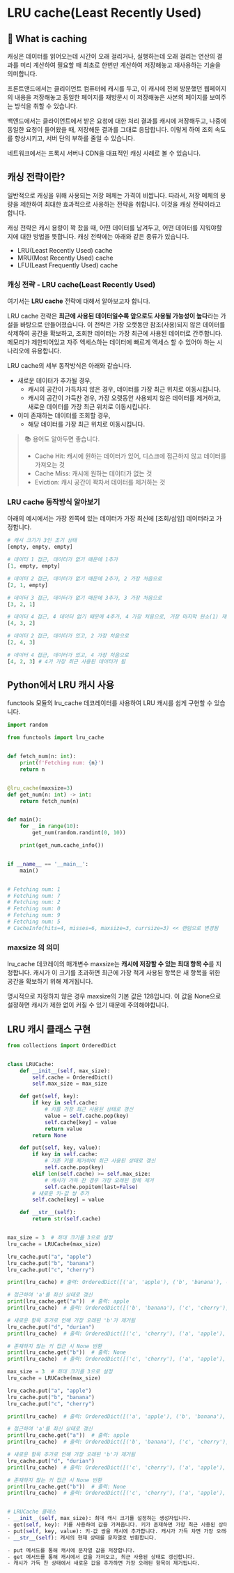 # LRU cache(Least Recently Used)

## 🧐 What is caching

캐싱은 데이터를 읽어오는데 시간이 오래 걸리거나, 실행하는데 오래 걸리는 연산의 결과를 미리 계산하여
필요할 때 최초로 한번만 계산하여 저장해놓고 재사용하는 기술을 의미합니다.

프론트앤드에서는 클리이언트 컴퓨터에 캐시를 두고, 이 캐시에 전에 방문했던 웹페이지의 내용을 저장해놓고
동일한 페이지를 재방문시 이 저장해놓은 사본의 페이지를 보여주는 방식을 취할 수 있습니다.

백엔드에서는 클라이언트에서 받은 요청에 대한 처리 결과를 캐시에 저장해두고, 나중에 동일한 요청이 들어왔을
때, 저장해둔 결과를 그대로 응답합니다. 이렇게 하여 조회 속도를 향상시키고, 서버 단의 부하를 줄일 수
있습니다.

네트워크에서는 프록시 서버나 CDN을 대표적인 캐싱 사례로 볼 수 있습니다.

## 캐싱 전략이란?

일반적으로 캐싱을 위해 사용되는 저장 매체는 가격이 비쌉니다. 따라서, 저장 메체의 용량을 제한하여
최대한 효과적으로 사용하는 전략을 취합니다. 이것을 캐싱 전략이라고 합니다.

캐싱 전략은 캐시 용량이 꽉 찼을 때, 어떤 데이터를 남겨두고, 어떤 데이터를 지워야할지에 대한 방법을
뜻합니다. 캐싱 전략에는 아래와 같은 종류가 있습니다.

- LRU(Least Recently Used) cache
- MRU(Most Recently Used) cache
- LFU(Least Frequently Used) cache

### 캐싱 전략 - LRU cache(Least Recently Used)

여기서는 **LRU cache** 전략에 대해서 알아보고자 합니다.

LRU cache 전략은 **최근에 사용된 데이터일수록 앞으로도 사용될 가능성이 높다**라는 가설을 바탕으로
만들어졌습니다. 이 전략은 가장 오랫동안 참조(사용)되지 않은 데이터를 삭제하여 공간을 확보하고, 조회한
데이터는 가장 최근에 사용된 데이터로 간주합니다. 메모리가 제한되어있고 자주 엑세스하는 데이터에 빠르게
엑세스 할 수 있어야 하는 시나리오에 유용합니다.

LRU cache의 세부 동작방식은 아래와 같습니다.

- 새로운 데이터가 추가될 경우,
  - 캐시의 공간이 가득차지 않은 경우, 데이터를 가장 최근 위치로 이동시킵니다.
  - 캐시의 공간이 가득찬 경우, 가장 오랫동안 사용되지 않은 데이터를 제거하고, 새로운 데이터를 가장 최근
    위치로 이동시킵니다.
- 이미 존재하는 데이터를 조회할 경우,
  - 해당 데이터를 가장 최근 위치로 이동시킵니다.

> 📚 용어도 알아두면 좋습니다.
>
> - Cache Hit: 캐시에 원하는 데이터가 있어, 디스크에 접근하지 않고 데이터를 가져오는 것
> - Cache Miss: 캐시에 원하는 데이터가 없는 것
> - Eviction: 캐시 공간이 꽉차서 데이터를 제거하는 것

### LRU cache 동작방식 알아보기

아래의 예시에서는 가장 왼쪽에 있는 데이터가 가장 최신에 [조회/삽입] 데이터라고 가정합니다.

```python
# 캐시 크기가 3인 초기 상태
[empty, empty, empty]

# 데이터 1 접근, 데이터가 없기 때문에 1추가
[1, empty, empty]

# 데이터 2 접근, 데이터가 없기 때문에 2추가, 2 가장 처음으로
[2, 1, empty]

# 데이터 3 접근, 데이터가 없기 때문에 3추가, 3 가장 처음으로
[3, 2, 1]

# 데이터 4 접근, 4 데이터 없기 때문에 4추가, 4 가장 처음으로, 가장 마지막 원소(1) 제거
[4, 3, 2]

# 데이터 2 접근, 데이터가 있고, 2 가장 처음으로
[2, 4, 3]

# 데이터 4 접근, 데이터가 있고, 4 가장 처음으로
[4, 2, 3] # 4가 가장 최근 사용된 데이터가 됨
```

## Python에서 LRU 캐시 사용

functools 모듈의 lru_cache 데코레이터를 사용하여 LRU 캐시를 쉽게 구현할 수 있습니다.

```python
import random

from functools import lru_cache


def fetch_num(n: int):
    print(f'Fetching num: {n}')
    return n


@lru_cache(maxsize=3)
def get_num(n: int) -> int:
    return fetch_num(n)


def main():
    for _ in range(10):
        get_num(random.randint(0, 10))

    print(get_num.cache_info())


if __name__ == '__main__':
    main()


# Fetching num: 1
# Fetching num: 7
# Fetching num: 2
# Fetching num: 0
# Fetching num: 9
# Fetching num: 5
# CacheInfo(hits=4, misses=6, maxsize=3, currsize=3) << 랜덤으로 변경됨
```

### maxsize 의 의미

lru_cache 데코레이의 매개변수 maxsize는 **캐시에 저장할 수 있는 최대 항목 수**를 지정합니다.
캐시가 이 크기를 초과하면 최근에 가장 적게 사용된 항목은 새 항목을 위한 공간을 확보하기 위해 제거됩니다.

명시적으로 지정하지 않은 경우 maxsize의 기본 값은 128입니다.
이 값을 None으로 설정하면 캐시가 제한 없이 커질 수 있기 때문에 주의해야합니다.

## LRU 캐시 클래스 구현

```python
from collections import OrderedDict


class LRUCache:
    def __init__(self, max_size):
        self.cache = OrderedDict()
        self.max_size = max_size

    def get(self, key):
        if key in self.cache:
            # 키를 가장 최근 사용된 상태로 갱신
            value = self.cache.pop(key)
            self.cache[key] = value
            return value
        return None

    def put(self, key, value):
        if key in self.cache:
            # 기존 키를 제거하여 최근 사용된 상태로 갱신
            self.cache.pop(key)
        elif len(self.cache) >= self.max_size:
            # 캐시가 가득 찬 경우 가장 오래된 항목 제거
            self.cache.popitem(last=False)
        # 새로운 키-값 쌍 추가
        self.cache[key] = value

    def __str__(self):
        return str(self.cache)


max_size = 3  # 최대 크기를 3으로 설정
lru_cache = LRUCache(max_size)

lru_cache.put("a", "apple")
lru_cache.put("b", "banana")
lru_cache.put("c", "cherry")

print(lru_cache) # 출력: OrderedDict([('a', 'apple'), ('b', 'banana'), ('c', 'cherry')])

# 접근하여 'a'를 최신 상태로 갱신
print(lru_cache.get("a"))  # 출력: apple
print(lru_cache)  # 출력: OrderedDict([('b', 'banana'), ('c', 'cherry'), ('a', 'apple')])

# 새로운 항목 추가로 인해 가장 오래된 'b'가 제거됨
lru_cache.put("d", "durian")
print(lru_cache)  # 출력: OrderedDict([('c', 'cherry'), ('a', 'apple'), ('d', 'durian')])

# 존재하지 않는 키 접근 시 None 반환
print(lru_cache.get("b"))  # 출력: None
print(lru_cache)  # 출력: OrderedDict([('c', 'cherry'), ('a', 'apple'), ('d', 'durian')])

max_size = 3  # 최대 크기를 3으로 설정
lru_cache = LRUCache(max_size)

lru_cache.put("a", "apple")
lru_cache.put("b", "banana")
lru_cache.put("c", "cherry")

print(lru_cache)  # 출력: OrderedDict([('a', 'apple'), ('b', 'banana'), ('c', 'cherry')])

# 접근하여 'a'를 최신 상태로 갱신
print(lru_cache.get("a"))  # 출력: apple
print(lru_cache)  # 출력: OrderedDict([('b', 'banana'), ('c', 'cherry'), ('a', 'apple')])

# 새로운 항목 추가로 인해 가장 오래된 'b'가 제거됨
lru_cache.put("d", "durian")
print(lru_cache)  # 출력: OrderedDict([('c', 'cherry'), ('a', 'apple'), ('d', 'durian')])

# 존재하지 않는 키 접근 시 None 반환
print(lru_cache.get("b"))  # 출력: None
print(lru_cache)  # 출력: OrderedDict([('c', 'cherry'), ('a', 'apple'), ('d', 'durian')])


# LRUCache 클래스
- __init__(self, max_size): 최대 캐시 크기를 설정하는 생성자입니다.
- get(self, key): 키를 사용하여 값을 가져옵니다. 키가 존재하면 가장 최근 사용된 상태로 갱신합니다.
- put(self, key, value): 키-값 쌍을 캐시에 추가합니다. 캐시가 가득 차면 가장 오래된 항목을 제거합니다.
- __str__(self): 캐시의 현재 상태를 문자열로 반환합니다.

- put 메서드를 통해 캐시에 문자열 값을 저장합니다.
- get 메서드를 통해 캐시에서 값을 가져오고, 최근 사용된 상태로 갱신합니다.
- 캐시가 가득 찬 상태에서 새로운 값을 추가하면 가장 오래된 항목이 제거됩니다.
```

